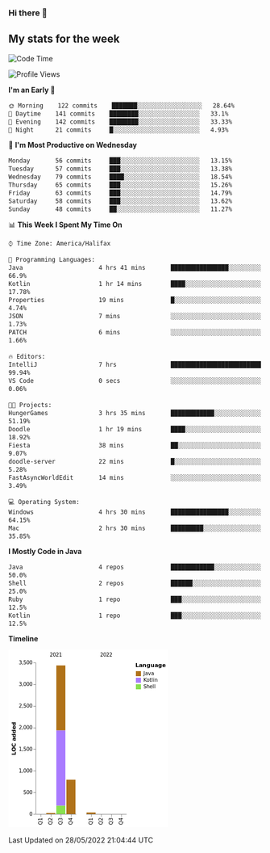 ### Hi there 👋

## My stats for the week
<!--START_SECTION:waka-->
![Code Time](http://img.shields.io/badge/Code%20Time-225%20hrs%2037%20mins-blue)

![Profile Views](http://img.shields.io/badge/Profile%20Views-0-blue)

**I'm an Early 🐤** 

```text
🌞 Morning    122 commits    ███████░░░░░░░░░░░░░░░░░░   28.64% 
🌆 Daytime    141 commits    ████████░░░░░░░░░░░░░░░░░   33.1% 
🌃 Evening    142 commits    ████████░░░░░░░░░░░░░░░░░   33.33% 
🌙 Night      21 commits     █░░░░░░░░░░░░░░░░░░░░░░░░   4.93%

```
📅 **I'm Most Productive on Wednesday** 

```text
Monday       56 commits     ███░░░░░░░░░░░░░░░░░░░░░░   13.15% 
Tuesday      57 commits     ███░░░░░░░░░░░░░░░░░░░░░░   13.38% 
Wednesday    79 commits     ████░░░░░░░░░░░░░░░░░░░░░   18.54% 
Thursday     65 commits     ███░░░░░░░░░░░░░░░░░░░░░░   15.26% 
Friday       63 commits     ███░░░░░░░░░░░░░░░░░░░░░░   14.79% 
Saturday     58 commits     ███░░░░░░░░░░░░░░░░░░░░░░   13.62% 
Sunday       48 commits     ██░░░░░░░░░░░░░░░░░░░░░░░   11.27%

```


📊 **This Week I Spent My Time On** 

```text
⌚︎ Time Zone: America/Halifax

💬 Programming Languages: 
Java                     4 hrs 41 mins       ████████████████░░░░░░░░░   66.9% 
Kotlin                   1 hr 14 mins        ████░░░░░░░░░░░░░░░░░░░░░   17.78% 
Properties               19 mins             █░░░░░░░░░░░░░░░░░░░░░░░░   4.74% 
JSON                     7 mins              ░░░░░░░░░░░░░░░░░░░░░░░░░   1.73% 
PATCH                    6 mins              ░░░░░░░░░░░░░░░░░░░░░░░░░   1.66%

🔥 Editors: 
IntelliJ                 7 hrs               █████████████████████████   99.94% 
VS Code                  0 secs              ░░░░░░░░░░░░░░░░░░░░░░░░░   0.06%

🐱‍💻 Projects: 
HungerGames              3 hrs 35 mins       ████████████░░░░░░░░░░░░░   51.19% 
Doodle                   1 hr 19 mins        ████░░░░░░░░░░░░░░░░░░░░░   18.92% 
Fiesta                   38 mins             ██░░░░░░░░░░░░░░░░░░░░░░░   9.07% 
doodle-server            22 mins             █░░░░░░░░░░░░░░░░░░░░░░░░   5.28% 
FastAsyncWorldEdit       14 mins             ░░░░░░░░░░░░░░░░░░░░░░░░░   3.49%

💻 Operating System: 
Windows                  4 hrs 30 mins       ████████████████░░░░░░░░░   64.15% 
Mac                      2 hrs 30 mins       █████████░░░░░░░░░░░░░░░░   35.85%

```

**I Mostly Code in Java** 

```text
Java                     4 repos             ████████████░░░░░░░░░░░░░   50.0% 
Shell                    2 repos             ██████░░░░░░░░░░░░░░░░░░░   25.0% 
Ruby                     1 repo              ███░░░░░░░░░░░░░░░░░░░░░░   12.5% 
Kotlin                   1 repo              ███░░░░░░░░░░░░░░░░░░░░░░   12.5%

```


**Timeline**

![Chart not found](https://raw.githubusercontent.com/lyndseyy/lyndseyy/main/charts/bar_graph.png) 


 Last Updated on 28/05/2022 21:04:44 UTC
<!--END_SECTION:waka-->